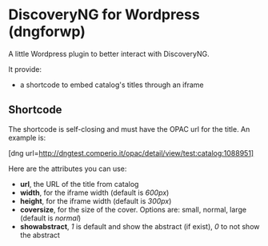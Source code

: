 DiscoveryNG for Wordpress (dngforwp)
========

A little Wordpress plugin to better interact with DiscoveryNG. 

It provide:
  * a shortcode to embed catalog's titles through an iframe


Shortcode
---------

The shortcode is self-closing and must have the OPAC url for the title. An example is:

[dng url=http://dngtest.comperio.it/opac/detail/view/test:catalog:1088951]

Here are the attributes you can use:

 * **url**, the URL of the title from catalog
 * **width**, for the iframe width (default is *600px*)
 * **height**, for the iframe width (default is *300px*)
 * **coversize**, for the size of the cover. Options are: small, normal, large (default is *normal*)
 * **showabstract**, *1* is default and show the abstract (if exist), *0* to not show the abstract
